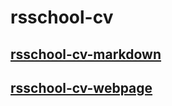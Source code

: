 # rsschool-cv

## [rsschool-cv-markdown](https://etrifonova.github.io/rsschool-cv/cv)
## [rsschool-cv-webpage](https://etrifonova.github.io/rsschool-cv/)
